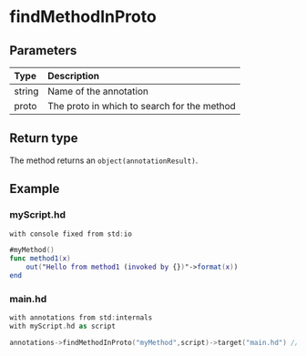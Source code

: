 # findMethodInProto

## Parameters

| Type | Description |
| :--- | :--- |
| string | Name of the annotation |
| proto | The proto in which to search for the method |

## Return type

The method returns an `object(annotationResult)`.

## Example

### myScript.hd

```swift
with console fixed from std:io

#myMethod()
func method1(x)
    out("Hello from method1 (invoked by {})"->format(x))
end
```

### main.hd

```swift
with annotations from std:internals
with myScript.hd as script

annotations->findMethodInProto("myMethod",script)->target("main.hd") //Output: Hello from method1 (invoked by main.hd)
```



